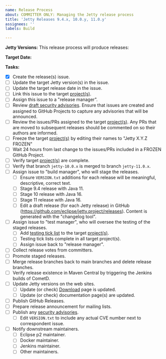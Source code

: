 ```yaml
---
name: Release Process
about: COMMITTER ONLY: Managing the Jetty release process
title: 'Jetty Releases 9.4.x, 10.0.y, 11.0.y'
assignees: ''
labels: Build

---
```


**Jetty Versions:**
This release process will produce releases:

**Target Date:**

**Tasks:**
- [x] Create the release(s) issue.
- [ ] Update the target Jetty version(s) in the issue.  
- [ ] Update the target release date in the issue.
- [ ] Link this issue to the target [project(s)](https://github.com/eclipse/jetty.project/projects).
- [ ] Assign this issue to a "release manager".
- [ ] Review [draft security advisories](https://github.com/eclipse/jetty.project/security/advisories). Ensure that issues are created and assigned to GitHub Projects to capture any advisories that will be announced.
- [ ] Review the issues/PRs assigned to the target [project(s)](https://github.com/eclipse/jetty.project/projects).  Any PRs that are moved to subsequent releases should be commented on so their authors are informed.
- [ ] Freeze the target [project(s)](https://github.com/eclipse/jetty.project/projects) by editing their names to "Jetty X.Y.Z FROZEN"
- [ ] Wait 24 hours from last change to the issues/PRs included in a FROZEN GitHub Project.
- [ ] Verify target [project(s)](https://github.com/eclipse/jetty.project/projects) are complete.
- [ ] Verify that branch `jetty-10.0.x` is merged to branch `jetty-11.0.x`.
- [ ] Assign issue to "build manager", who will stage the releases.
   + [ ] Ensure `VERSION.txt` additions for each release will be meaningful, descriptive, correct text.
   + [ ] Stage 9.4 release with Java 11.
   + [ ] Stage 10 release with Java 16.
   + [ ] Stage 11 release with Java 16.
   + [ ] Edit a draft release (for each Jetty release) in GitHub (https://github.com/eclipse/jetty.project/releases). Content is generated with the "changelog tool".
- [ ] Assign issue to "test manager", who will oversee the testing of the staged releases.
   + [ ] Add [testing tick list](https://github.com/eclipse/jetty.project/blob/jetty-10.0.x/.github/test-ticklist.md) to the target [project(s)](https://github.com/eclipse/jetty.project/projects).
   + [ ] Testing tick lists complete in all target project(s).
   + [ ] Assign issue back to "release manager".
- [ ] Collect release votes from committers.
- [ ] Promote staged releases.
- [ ] Merge release branches back to main branches and delete release branches.
- [ ] Verify release existence in Maven Central by triggering the Jenkins builds of CometD.
- [ ] Update Jetty versions on the web sites.
   + [ ] Update (or check) [Download](https://www.eclipse.org/jetty/download.php) page is updated.
   + [ ] Update (or check) documentation page(s) are updated.
- [ ] Publish GitHub Releases.
- [ ] Prepare release announcement for mailing lists.
- [ ] Publish any [security advisories](https://github.com/eclipse/jetty.project/security/advisories).
   + [ ] Edit `VERSION.txt` to include any actual CVE number next to correspondent issue.
- [ ] Notify downstream maintainers.
    + [ ] Eclipse p2 maintainer.
    + [ ] Docker maintainer.
    + [ ] Jenkins maintainer.
    + [ ] Other maintainers.
